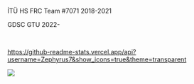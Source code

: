 <p> İTÜ HS FRC Team #7071 2018-2021 </p>
<p> GDSC GTU 2022-</p>
<br>

https://github-readme-stats.vercel.app/api?username=Zephyrus7&show_icons=true&theme=transparent

 <a href="https://github.com/Zephryus7/github-readme-stats">
  <img align="center" src="https://github-readme-stats.vercel.app/api?username=Zephyrus7&show_icons=true&theme=transparent" />
</a>
